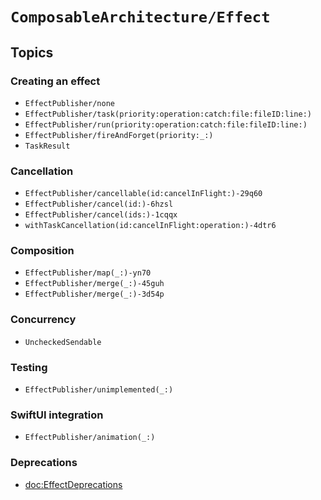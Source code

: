 # ``ComposableArchitecture/Effect``

## Topics

### Creating an effect

- ``EffectPublisher/none``
- ``EffectPublisher/task(priority:operation:catch:file:fileID:line:)``
- ``EffectPublisher/run(priority:operation:catch:file:fileID:line:)``
- ``EffectPublisher/fireAndForget(priority:_:)``
- ``TaskResult``

### Cancellation

- ``EffectPublisher/cancellable(id:cancelInFlight:)-29q60``
- ``EffectPublisher/cancel(id:)-6hzsl``
- ``EffectPublisher/cancel(ids:)-1cqqx``
- ``withTaskCancellation(id:cancelInFlight:operation:)-4dtr6``

### Composition

- ``EffectPublisher/map(_:)-yn70``
- ``EffectPublisher/merge(_:)-45guh``
- ``EffectPublisher/merge(_:)-3d54p``

### Concurrency

- ``UncheckedSendable``

### Testing

- ``EffectPublisher/unimplemented(_:)``

### SwiftUI integration

- ``EffectPublisher/animation(_:)``

### Deprecations

- <doc:EffectDeprecations>
